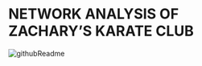 # NETWORK ANALYSIS OF ZACHARY’S KARATE CLUB

![githubReadme](https://user-images.githubusercontent.com/86951716/178707849-46c9c195-ecba-4f04-b068-63a408f5596c.png)
